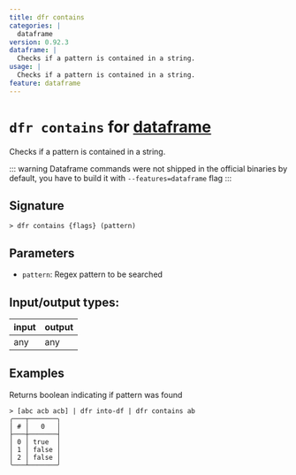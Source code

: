 ```yaml
---
title: dfr contains
categories: |
  dataframe
version: 0.92.3
dataframe: |
  Checks if a pattern is contained in a string.
usage: |
  Checks if a pattern is contained in a string.
feature: dataframe
---
```

<!-- This file is automatically generated. Please edit the command in https://github.com/nushell/nushell instead. -->

# `dfr contains` for [dataframe](/commands/categories/dataframe.md)

<div class='command-title'>Checks if a pattern is contained in a string.</div>

::: warning
Dataframe commands were not shipped in the official binaries by default, you have to build it with `--features=dataframe` flag
:::

## Signature

```> dfr contains {flags} (pattern)```

## Parameters

 -  `pattern`: Regex pattern to be searched


## Input/output types:

| input | output |
| ----- | ------ |
| any   | any    |

## Examples

Returns boolean indicating if pattern was found
```nu
> [abc acb acb] | dfr into-df | dfr contains ab
╭───┬───────╮
│ # │   0   │
├───┼───────┤
│ 0 │ true  │
│ 1 │ false │
│ 2 │ false │
╰───┴───────╯

```
